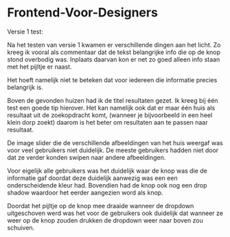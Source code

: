 # Frontend-Voor-Designers

Versie 1 test:


Na het testen van versie 1 kwamen er verschillende dingen aan het licht. Zo kreeg ik vooral als commentaar dat de tekst belangrijke info die op de knop stond overbodig was. Inplaats daarvan kon er net zo goed alleen info staan met het pijltje er naast. 


Het hoeft namelijk niet te beteken dat voor iedereen die informatie precies belangrijk is.


Boven de gevonden huizen had ik de titel resultaten gezet. Ik kreeg bij één test een goede tip hierover. Het kan namelijk ook dat er maar één huis als resultaat uit de zoekopdracht komt, (wanneer je bijvoorbeeld in een heel klein dorp zoekt) daarom is het beter om resultaten aan te passen naar resultaat. 


De image slider die de verschillende afbeeldingen van het huis weergaf was voor veel gebruikers niet duidelijk. De meeste gebruikers hadden niet door dat ze verder konden swipen naar andere afbeeldingen. 


Voor eigelijk alle gebruikers was het duidelijk waar de knop was die de informatie gaf doordat deze duidelijk aanwezig was een een onderscheidende kleur had. Bovendien had de knop ook nog een drop shadow waardoor het eerder aangezien word als knop. 


Doordat het pijltje op de knop mee draaide wanneer de dropdown uitgeschoven werd was het voor de gebruikers ook duidelijk dat wanneer ze weer op de knop zouden drukken de dropdown weer naar boven zou schuiven.
